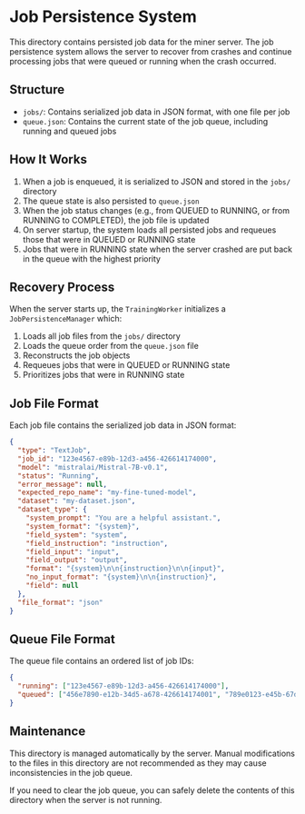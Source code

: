 # Job Persistence System

This directory contains persisted job data for the miner server. The job persistence system allows the server to recover from crashes and continue processing jobs that were queued or running when the crash occurred.

## Structure

- `jobs/`: Contains serialized job data in JSON format, with one file per job
- `queue.json`: Contains the current state of the job queue, including running and queued jobs

## How It Works

1. When a job is enqueued, it is serialized to JSON and stored in the `jobs/` directory
2. The queue state is also persisted to `queue.json`
3. When the job status changes (e.g., from QUEUED to RUNNING, or from RUNNING to COMPLETED), the job file is updated
4. On server startup, the system loads all persisted jobs and requeues those that were in QUEUED or RUNNING state
5. Jobs that were in RUNNING state when the server crashed are put back in the queue with the highest priority

## Recovery Process

When the server starts up, the `TrainingWorker` initializes a `JobPersistenceManager` which:

1. Loads all job files from the `jobs/` directory
2. Loads the queue order from the `queue.json` file
3. Reconstructs the job objects
4. Requeues jobs that were in QUEUED or RUNNING state
5. Prioritizes jobs that were in RUNNING state

## Job File Format

Each job file contains the serialized job data in JSON format:

```json
{
  "type": "TextJob",
  "job_id": "123e4567-e89b-12d3-a456-426614174000",
  "model": "mistralai/Mistral-7B-v0.1",
  "status": "Running",
  "error_message": null,
  "expected_repo_name": "my-fine-tuned-model",
  "dataset": "my-dataset.json",
  "dataset_type": {
    "system_prompt": "You are a helpful assistant.",
    "system_format": "{system}",
    "field_system": "system",
    "field_instruction": "instruction",
    "field_input": "input",
    "field_output": "output",
    "format": "{system}\n\n{instruction}\n\n{input}",
    "no_input_format": "{system}\n\n{instruction}",
    "field": null
  },
  "file_format": "json"
}
```

## Queue File Format

The queue file contains an ordered list of job IDs:

```json
{
  "running": ["123e4567-e89b-12d3-a456-426614174000"],
  "queued": ["456e7890-e12b-34d5-a678-426614174001", "789e0123-e45b-67d8-a901-426614174002"]
}
```

## Maintenance

This directory is managed automatically by the server. Manual modifications to the files in this directory are not recommended as they may cause inconsistencies in the job queue.

If you need to clear the job queue, you can safely delete the contents of this directory when the server is not running.
